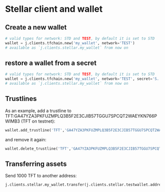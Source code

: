 # Stellar client and wallet

## Create a new wallet

```python
# valid types for network: STD and TEST, by default it is set to STD
wallet = j.clients.tfchain.new('my_wallet', network='TEST')
# available as `j.clients.stellar.my_wallet` from now on
```

## restore a wallet from a secret

```python
# valid types for network: STD and TEST, by default it is set to STD
wallet = j.clients.tfchain.new('my_wallet', network='TEST', secret='S.....')
# available as `j.clients.stellar.my_wallet` from now on
```

## Trustlines

As an example, add a trustline to TFT:GA47YZA3PKFUZMPLQ3B5F2E3CJIB57TGGU7SPCQT2WAEYKN766PWIMB3 (TFT on testnet):

``` python
wallet.add_trustline('TFT','GA47YZA3PKFUZMPLQ3B5F2E3CJIB57TGGU7SPCQT2WAEYKN766PWIMB3')
```

and remove it again:

``` python
wallet.delete_trustline('TFT','GA47YZA3PKFUZMPLQ3B5F2E3CJIB57TGGU7SPCQT2WAEYKN766PWIMB3')
```

## Transferring assets

Send 1000 TFT to another address:

```python
j.clients.stellar.my_wallet.transfer(j.clients.stellar.testwallet.address,"1000", asset="TFT:GA47YZA3PKFUZMPLQ3B5F2E3CJIB57TGGU7SPCQT2WAEYKN766PWIMB3")
```
